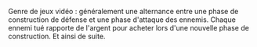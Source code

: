 Genre de jeux vidéo :  généralement une alternance entre une phase de construction de défense et une phase d'attaque des ennemis. Chaque ennemi tué rapporte de l'argent pour acheter lors d'une nouvelle phase de construction. Et ainsi de suite.